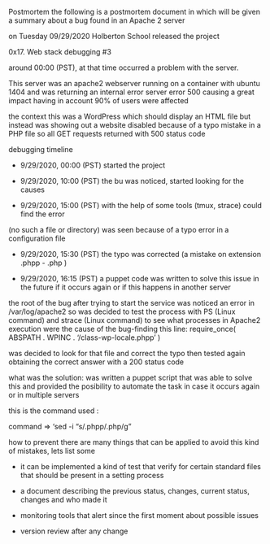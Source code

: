 Postmortem
the following is a postmortem document in which will be given a summary about a bug found in an Apache 2 server

on Tuesday 09/29/2020 Holberton School released the project

 0x17. Web stack debugging #3

around 00:00 (PST), at that time occurred a problem with the server.

This server was an apache2 webserver running on a container with ubuntu 1404 and was returning an internal error server error 500 causing a great impact having in account 90% of users were affected



the context
this was a WordPress which should display an HTML file but instead was showing out a website disabled because of a typo mistake in a PHP file so all GET requests returned with 500 status code

debugging timeline

* 9/29/2020, 00:00 (PST) started the project

* 9/29/2020, 10:00 (PST) the bu was noticed, started looking for the causes

* 9/29/2020, 15:00 (PST) with the help of some tools (tmux, strace) could find the error

(no such a file or directory) was seen because of a typo error in a configuration file

* 9/29/2020, 15:30 (PST) the typo was corrected (a mistake on extension .phpp - .php )

* 9/29/2020, 16:15 (PST) a puppet code was written to solve this issue in the future if it occurs again or if this happens in another server

the root of the bug
after trying to start the service was noticed an error in /var/log/apache2 so was decided to test the process with PS (Linux command) and strace (Linux command) to see what processes in Apache2 execution were the cause of the bug-finding this line: require_once( ABSPATH . WPINC . ‘/class-wp-locale.phpp’ )

was decided to look for that file and correct the typo then tested again obtaining the correct answer with a 200 status code

what was the solution:
was written a puppet script that was able to solve this and provided the posibility to automate the task in case it occurs again or in multiple servers

this is the command used :

command => ‘sed -i “s/.phpp/.php/g”

how to prevent
there are many things that can be applied to avoid this kind of mistakes, lets list some

* it can be implemented a kind of test that verify for certain standard files that should be present in a setting process

* a document describing the previous status, changes, current status, changes and who made it

* monitoring tools that alert since the first moment about possible issues

* version review after any change